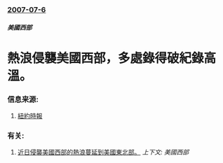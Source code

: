 ### [2007-07-6](/news/2007/07/6/index.md)

##### 美國西部
# 熱浪侵襲美國西部，多處錄得破紀錄高溫。




### 信息来源:

1. [紐約時報](http://www.nytimes.com/2007/07/06/us/06cnd-heat.html)

### 有关:

1. [近日侵襲美國西部的熱浪蔓延到美國東北部。](/news/2007/07/9/近日侵襲美國西部的熱浪蔓延到美國東北部.md) _上下文: 美國西部_
